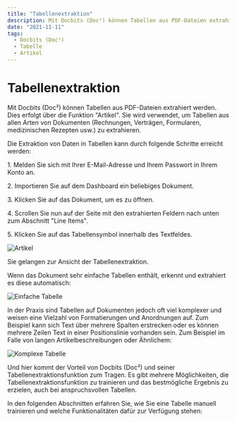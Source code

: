 ```yaml
---
title: "Tabellenextraktion"
description: Mit Docbits (Doc²) können Tabellen aus PDF-Dateien extrahiert werden. Dies erfolgt über die Funktion "Artikel". Sie wird verwendet, um Tabellen aus allen Arten von Dokumenten (Rechnungen, Verträgen, Formularen, medizinischen Rezepten usw.) zu extrahieren.
date: "2021-11-11"
tags:
  - Docbits (Doc²)
  - Tabelle
  - Artikel
---
```


# Tabellenextraktion

Mit Docbits (Doc²) können Tabellen aus PDF-Dateien extrahiert werden. Dies erfolgt über die Funktion "Artikel". Sie wird verwendet, um Tabellen aus allen Arten von Dokumenten (Rechnungen, Verträgen, Formularen, medizinischen Rezepten usw.) zu extrahieren.

Die Extraktion von Daten in Tabellen kann durch folgende Schritte erreicht werden:

1\. Melden Sie sich mit Ihrer E-Mail-Adresse und Ihrem Passwort in Ihrem Konto an.

2\. Importieren Sie auf dem Dashboard ein beliebiges Dokument.

3\. Klicken Sie auf das Dokument, um es zu öffnen.

4\. Scrollen Sie nun auf der Seite mit den extrahierten Feldern nach unten zum Abschnitt "Line Items".

5\. Klicken Sie auf das Tabellensymbol innerhalb des Textfeldes.

![Artikel](/_images/docbits/Line-Items.png "Artikel")

Sie gelangen zur Ansicht der Tabellenextraktion.

Wenn das Dokument sehr einfache Tabellen enthält, erkennt und extrahiert es diese automatisch:

![Einfache Tabelle](/_images/docbits/image-17-1024x92.png "Einfache Tabelle")

In der Praxis sind Tabellen auf Dokumenten jedoch oft viel komplexer und weisen eine Vielzahl von Formatierungen und Anordnungen auf. Zum Beispiel kann sich Text über mehrere Spalten erstrecken oder es können mehrere Zeilen Text in einer Positionslinie vorhanden sein. Zum Beispiel im Falle von langen Artikelbeschreibungen oder Ähnlichem:

![Komplexe Tabelle](/_images/docbits/image-16.png "Komplexe Tabelle")

Und hier kommt der Vorteil von Docbits (Doc²) und seiner Tabellenextraktionsfunktion zum Tragen. Es gibt mehrere Möglichkeiten, die Tabellenextraktionsfunktion zu trainieren und das bestmögliche Ergebnis zu erzielen, auch bei anspruchsvollen Tabellen.

In den folgenden Abschnitten erfahren Sie, wie Sie eine Tabelle manuell trainieren und welche Funktionalitäten dafür zur Verfügung stehen: